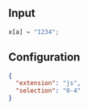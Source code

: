 
## Input
```javascript input
x[a] = "1234";
```

## Configuration
```json configuration
{
  "extension": "js",
  "selection": "0-4"
}
```

